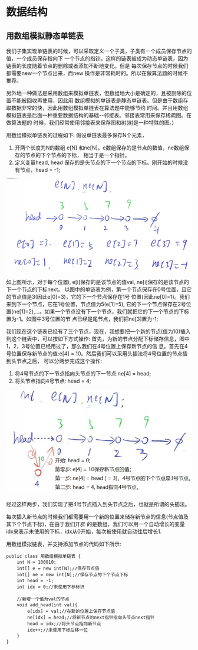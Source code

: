# 数据结构
## 用数组模拟静态单链表
我们子集实现单链表的时候，可以采取定义一个子类，子类有一个成员保存节点的值，一个成员保存指向下
一个节点的指针。这样的链表被成为动态单链表，因为链表的长度随着节点的删除或者添加不断地变化。但是
每次保存节点的时候我们都需要new一个节点出来，而new 操作是非常耗时的。所以在做算法题的时候不推荐。

另外地一种做法是采用数组来模拟单链表，但数组地大小是确定的，且被删除的位置不能被回收再使用，因此用
数组模拟的单链表是静态单链表。但是由于数组存取数据非常的快，因此用数组模拟单链表在算法题中能够节约
时间。并且用数组模拟链表是后面一种重要数据结构的基础--邻接表。邻接表常用来保存稀疏图。在做算法题的
时候，我们经常使用邻接表来保存图和树(树是一种特殊的图。)

用数组模拟单链表的过程如下:
假设单链表最多保存N个元素，
1. 开两个长度为N的数组 e[N] 和ne[N]。e数组保存的是节点的数值，ne数组保存的节点的下个节点的下标，
相当于是一个指针。
2. 定义变量head, head 保存的是头节点的下一个节点的下标。刚开始的时候没有节点，head = -1;

![](用数组模拟单链表.JPG)

如上图所示，对于每个位置i, e[i]保存的是该节点的值val, ne[i]保存的是该节点的下一个节点的下标next。
以图中的单链表为例，第一个节点保存在0号位置，且它的节点值是3(因此e[0]=3)，它的下一个节点保存在1号
位置(因此ne[0]=1)。我们来到下一个节点，它在1号位置，节点值为5(e[1]=5), 它的下一个节点保存在2号位
置(ne[1]=2),...。如果一个节点没有下一个节点，我们就把它的下一个节点的下标置为-1。如图中3号位置的节
点已经是尾节点，我们把ne[3]置为-1;

我们现在这个链表已经有了三个节点，现在，我想要把一个新的节点(值为10)插入到这个链表中，可以按如下方式操作:
首先，为新的节点分配下标储存信息，图中1，2，3号位置已经用过了，那么我们在4号位置上保存新节点的信
息。首先在4号位置保存新节点的值:e[4] = 10。然后我们可以采用头插法将4号位置的节点插到头节点之后，
可以分两步完成这个操作:
  1. 将4号节点的下一节点指向头节点的下一节点:ne[4] = head;
  2. 将头节点指向4号节点: head = 4;
  
  ![](插入新节点.JPG)

经过这样两步，我们实现了把4号节点插入到头节点之后，也就是所谓的头插法。

每次插入新节点的时候我们都需要用一个新的位置来储存新节点的信息(节点值及其下个节点下标)，在由于我们开辟
的是数组，我们可以用一个自动增长的变量idx来表示未使用的下标，idx从0开始，每次被使用就自动往后增长1.

用数组模拟链表，并支持添加节点的代码如下所示:
```
public class 用数组模拟单链表 {
    int N = 100010;
    int[] e = new int[N];//保存节点值
    int[] ne = new int[N];//保存节点的下个节点下标
    int head = -1;
    int idx = 0;//未使用下标标识
    
    //新增一个值为val的节点
    void add_head(int val){
        e[idx] = val;//在新的位置上保存节点值
        ne[idx] = head;//将新节点的next指针指向头节点next指针
        head = idx;//将头节点指向新节点
        idx++;//未使用下标后移一位
    }
}
```
